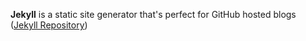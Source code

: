 **Jekyll** is a static site generator that's perfect for GitHub hosted blogs ([Jekyll Repository](https://github.com/jekyll/jekyll))
